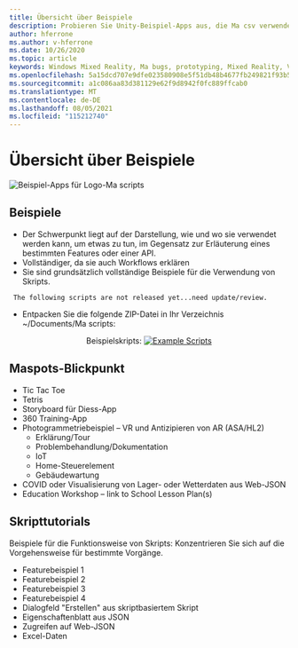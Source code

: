 ```yaml
---
title: Übersicht über Beispiele
description: Probieren Sie Unity-Beispiel-Apps aus, die Ma csv verwenden.
author: hferrone
ms.author: v-hferrone
ms.date: 10/26/2020
ms.topic: article
keywords: Windows Mixed Reality, Ma bugs, prototyping, Mixed Reality, Virtual Reality, VR, MR, Feedback, Feedback-Hub, Bugs
ms.openlocfilehash: 5a15dcd707e9dfe023580908e5f51db48b4677fb249821f93b5fa5595fc69c96
ms.sourcegitcommit: a1c086aa83d381129e62f9d8942f0fc889ffcab0
ms.translationtype: MT
ms.contentlocale: de-DE
ms.lasthandoff: 08/05/2021
ms.locfileid: "115212740"
---
```

# <a name="samples-overview"></a>Übersicht über Beispiele

<!-- TODO(Harrison): Need consolidated logo with text -->
![Beispiel-Apps für ](../images/MaquetteIcon.png) Logo-Ma scripts

<!-- TODO(Stefan): Do these examples exist or do they need to be created? -->
## <a name="examples"></a>Beispiele

* Der Schwerpunkt liegt auf der Darstellung, wie und wo sie verwendet werden kann, um etwas zu tun, im Gegensatz zur Erläuterung eines bestimmten Features oder einer API.
* Vollständiger, da sie auch Workflows erklären
* Sie sind grundsätzlich vollständige Beispiele für die Verwendung von Skripts.

<!-- TODO(Stefan): Have these scripts been released yet or still waiting on update/review? -->
` The following scripts are not released yet...need update/review.`
* Entpacken Sie die folgende ZIP-Datei in Ihr Verzeichnis ~/Documents/Ma scripts: 

<p align="center">
Beispielskripts: <a href="files/ExampleScripts.zip" download="ExampleScripts.zip">
  <img src="images/jsicon.png" alt="Example Scripts">
</a>
</p>

## <a name="maquettes-spotlights"></a>Maspots-Blickpunkt

<!-- TODO(Stefan): Do these projects exist somewhere? -->
* Tic Tac Toe
* Tetris
* Storyboard für Diess-App
* 360 Training-App
* Photogrammetriebeispiel – VR und Antizipieren von AR (ASA/HL2)
  * Erklärung/Tour
  * Problembehandlung/Dokumentation
  * IoT
  * Home-Steuerelement
  * Gebäudewartung
* COVID oder Visualisierung von Lager- oder Wetterdaten aus Web-JSON
* Education Workshop – link to School Lesson Plan(s)

## <a name="scripting-tutorials"></a>Skripttutorials

<!-- TODO(Harrison/Stefan): Need to break these out into their own docs and create content for them. -->
Beispiele für die Funktionsweise von Skripts: Konzentrieren Sie sich auf die Vorgehensweise für bestimmte Vorgänge.
* Featurebeispiel 1
* Featurebeispiel 2
* Featurebeispiel 3
* Featurebeispiel 4
* Dialogfeld "Erstellen" aus skriptbasiertem Skript
* Eigenschaftenblatt aus JSON
* Zugreifen auf Web-JSON
* Excel-Daten